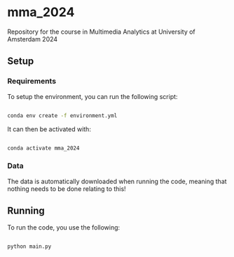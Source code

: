 # **mma_2024**

Repository for the course in Multimedia Analytics at University of Amsterdam 2024


## **Setup**

### **Requirements**

To setup the environment, you can run the following script:

```sh

conda env create -f environment.yml

```

It can then be activated with:

```sh

conda activate mma_2024

```

### **Data**

The data is automatically downloaded when running the code, meaning that nothing needs to be done relating to this!


## **Running**

To run the code, you use the following:

```sh

python main.py

```
